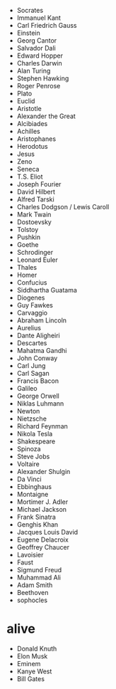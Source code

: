 - Socrates
- Immanuel Kant
- Carl Friedrich Gauss
- Einstein
- Georg Cantor
- Salvador Dali
- Edward Hopper
- Charles Darwin
- Alan Turing
- Stephen Hawking
- Roger Penrose
- Plato
- Euclid
- Aristotle
- Alexander the Great
- Alcibiades
- Achilles
- Aristophanes
- Herodotus
- Jesus
- Zeno
- Seneca
- T.S. Eliot
- Joseph Fourier
- David Hilbert
- Alfred Tarski
- Charles Dodgson / Lewis Caroll
- Mark Twain
- Dostoevsky
- Tolstoy
- Pushkin
- Goethe
- Schrodinger
- Leonard Euler
- Thales
- Homer
- Confucius
- Siddhartha Guatama
- Diogenes
- Guy Fawkes
- Carvaggio
- Abraham Lincoln
- Aurelius
- Dante Aligheiri
- Descartes
- Mahatma Gandhi
- John Conway
- Carl Jung
- Carl Sagan
- Francis Bacon
- Galileo
- George Orwell
- Niklas Luhmann
- Newton
- Nietzsche
- Richard Feynman
- Nikola Tesla
- Shakespeare
- Spinoza
- Steve Jobs
- Voltaire
- Alexander Shulgin
- Da Vinci
- Ebbinghaus
- Montaigne
- Mortimer J. Adler
- Michael Jackson
- Frank Sinatra
- Genghis Khan
- Jacques Louis David
- Eugene Delacroix
- Geoffrey Chaucer
- Lavoisier
- Faust
- Sigmund Freud
- Muhammad Ali
- Adam Smith
- Beethoven
- sophocles

# alive
- Donald Knuth
- Elon Musk
- Eminem
- Kanye West
- Bill Gates
